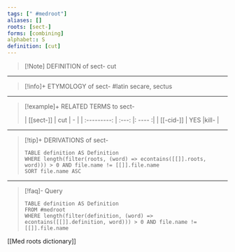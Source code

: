 ```yaml
---
tags: [" #medroot"]
aliases: []
roots: [sect-]
forms: [combining]
alphabet:: S
definition: [cut]
---
```

>[!Note] DEFINITION of sect-
>cut
_____
>[!info]+ ETYMOLOGY of sect-
>#latin secare, sectus
_____
>[!example]+ RELATED TERMS to sect-
>
>| [[sect-]] | cut | - |
| :---------: | :---: |: ---- :|
| [[-cid-]] | YES |kill-     |
_____
>[!tip]+ DERIVATIONS of sect-
>```dataview
>TABLE definition AS Definition 
>WHERE length(filter(roots, (word) => econtains([[]].roots, word))) > 0 AND file.name != [[]].file.name
>SORT file.name ASC
>```
___
>[!faq]- Query
>```dataview
>TABLE definition AS Definition
>FROM #medroot
>WHERE length(filter(definition, (word) => econtains([[]].definition, word))) > 0 AND file.name != [[]].file.name
>```

[[Med roots dictionary]]